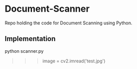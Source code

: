 # Document-Scanner
Repo holding the code for Document Scanning using Python.

## Implementation 
python scanner.py

>>> image = cv2.imread('test.jpg')
